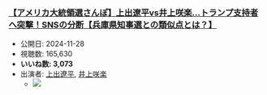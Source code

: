 ### [【アメリカ大統領選さんぽ】上出遼平vs井上咲楽…トランプ支持者へ突撃！SNSの分断【兵庫県知事選との類似点とは？】](https://www.youtube.com/watch?v=A-LLraiLD5I)
-   公開日: 2024-11-28
-   視聴数: 165,630
-   **いいね数: 3,073**
-   出演者: [上出遼平](/rehacq_fan/people/上出遼平 "wikilink"), [井上咲楽](/rehacq_fan/people/井上咲楽 "wikilink")
    - [![](https://img.youtube.com/vi/A-LLraiLD5I/hqdefault.jpg)](https://www.youtube.com/watch?v=A-LLraiLD5I)
